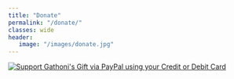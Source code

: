 ```yaml
---
title: "Donate"
permalink: "/donate/"
classes: wide
header:
   image: "/images/donate.jpg"
---
```


[![Support Gathoni's Gift via PayPal using your Credit or Debit Card](https://www.paypalobjects.com/en_US/i/btn/btn_donateCC_LG.gif)](https://www.paypal.com/cgi-bin/webscr?cmd=_s-xclick&hosted_button_id=4R66S4ZK2NCLE&source=url)